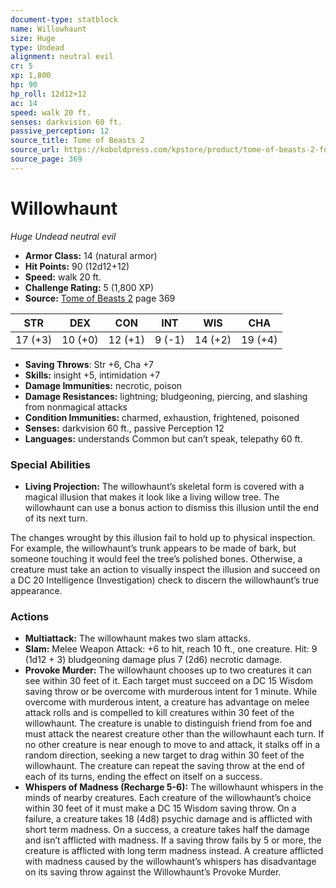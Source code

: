 ```yaml
---
document-type: statblock
name: Willowhaunt
size: Huge
type: Undead
alignment: neutral evil
cr: 5
xp: 1,800
hp: 90
hp_roll: 12d12+12
ac: 14
speed: walk 20 ft.
senses: darkvision 60 ft. 
passive_perception: 12
source_title: Tome of Beasts 2
source_url: https://koboldpress.com/kpstore/product/tome-of-beasts-2-for-5th-edition
source_page: 369
---
```


# Willowhaunt

*Huge* *Undead* *neutral evil*

- **Armor Class:** 14 (natural armor)
- **Hit Points:** 90 (12d12+12)
- **Speed:** walk 20 ft.
- **Challenge Rating:** 5 (1,800 XP)
- **Source:** [Tome of Beasts 2](https://koboldpress.com/kpstore/product/tome-of-beasts-2-for-5th-edition) page 369

| STR | DEX | CON | INT | WIS | CHA |
| --- | --- | --- | --- | --- | --- |
| 17 (+3) | 10 (+0) | 12 (+1) | 9 (-1) | 14 (+2) | 19 (+4) |

- **Saving Throws**: Str +6, Cha +7
- **Skills:** insight +5, intimidation +7
- **Damage Immunities:** necrotic, poison
- **Damage Resistances:** lightning; bludgeoning, piercing, and slashing from nonmagical attacks
- **Condition Immunities:** charmed, exhaustion, frightened, poisoned
- **Senses:** darkvision 60 ft., passive Perception 12
- **Languages:** understands Common but can’t speak, telepathy 60 ft.

### Special Abilities

- **Living Projection:** The willowhaunt’s skeletal form is covered with a magical illusion that makes it look like a living willow tree. The willowhaunt can use a bonus action to dismiss this illusion until the end of its next turn.

The changes wrought by this illusion fail to hold up to physical inspection. For example, the willowhaunt’s trunk appears to be made of bark, but someone touching it would feel the tree’s polished bones. Otherwise, a creature must take an action to visually inspect the illusion and succeed on a DC 20 Intelligence (Investigation) check to discern the willowhaunt’s true appearance.

### Actions

- **Multiattack:** The willowhaunt makes two slam attacks.
- **Slam:** Melee Weapon Attack: +6 to hit, reach 10 ft., one creature. Hit: 9 (1d12 + 3) bludgeoning damage plus 7 (2d6) necrotic damage.
- **Provoke Murder:** The willowhaunt chooses up to two creatures it can see within 30 feet of it. Each target must succeed on a DC 15 Wisdom saving throw or be overcome with murderous intent for 1 minute. While overcome with murderous intent, a creature has advantage on melee attack rolls and is compelled to kill creatures within 30 feet of the willowhaunt. The creature is unable to distinguish friend from foe and must attack the nearest creature other than the willowhaunt each turn. If no other creature is near enough to move to and attack, it stalks off in a random direction, seeking a new target to drag within 30 feet of the willowhaunt. The creature can repeat the saving throw at the end of each of its turns, ending the effect on itself on a success.
- **Whispers of Madness (Recharge 5-6):** The willowhaunt whispers in the minds of nearby creatures. Each creature of the willowhaunt’s choice within 30 feet of it must make a DC 15 Wisdom saving throw. On a failure, a creature takes 18 (4d8) psychic damage and is afflicted with short term madness. On a success, a creature takes half the damage and isn’t afflicted with madness. If a saving throw fails by 5 or more, the creature is afflicted with long term madness instead. A creature afflicted with madness caused by the willowhaunt’s whispers has disadvantage on its saving throw against the Willowhaunt’s Provoke Murder.
